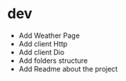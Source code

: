 # dev
 - Add Weather Page
 - Add client Http
 - Add client Dio
 - Add folders structure
 - Add Readme about the project